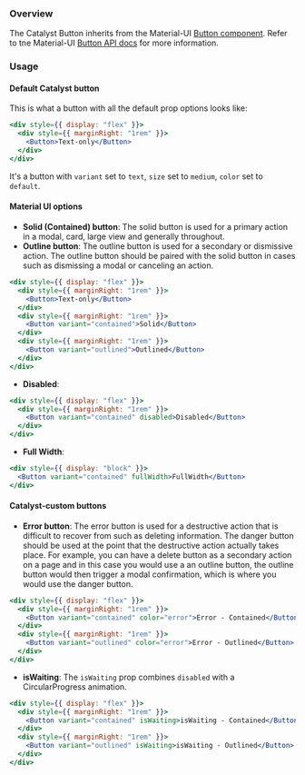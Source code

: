 ### Overview

The Catalyst Button inherits from the Material-UI [Button component](https://material-ui.com/components/buttons/). Refer to tne Material-UI [Button API docs](https://material-ui.com/api/button/) for more information. 

### Usage


#### Default Catalyst button

This is what a button with all the default prop options looks like:

```jsx
<div style={{ display: "flex" }}>
  <div style={{ marginRight: "1rem" }}>
    <Button>Text-only</Button>
  </div>
</div>
```

It's a button with `variant` set to `text`, `size` set to `medium`, `color` set to `default`.

#### Material UI options

- **Solid (Contained) button**: The solid button is used for a primary action in a modal, card, large view and generally throughout.
- **Outline button**: The outline button is used for a secondary or dismissive action. The outline button should be paired with the solid button in cases such as dismissing a modal or canceling an action.

```jsx
<div style={{ display: "flex" }}>
  <div style={{ marginRight: "1rem" }}>
    <Button>Text-only</Button>
  </div>
  <div style={{ marginRight: "1rem" }}>
    <Button variant="contained">Solid</Button>
  </div>
  <div style={{ marginRight: "1rem" }}>
    <Button variant="outlined">Outlined</Button>
  </div>
</div>
```

- **Disabled**:

```jsx
<div style={{ display: "flex" }}>
  <div style={{ marginRight: "1rem" }}>
    <Button variant="contained" disabled>Disabled</Button>
  </div>
</div>
```

- **Full Width**:

```jsx
<div style={{ display: "block" }}>
  <Button variant="contained" fullWidth>FullWidth</Button>
</div>
```

#### Catalyst-custom buttons

- **Error button**: The error button is used for a destructive action that is difficult to recover from such as deleting information. The danger button should be used at the point that the destructive action actually takes place. For example, you can have a delete button as a secondary action on a page and in this case you would use a an outline button, the outline button would then trigger a modal confirmation, which is where you would use the danger button.

```jsx
<div style={{ display: "flex" }}>
  <div style={{ marginRight: "1rem" }}>
    <Button variant="contained" color="error">Error - Contained</Button>
  </div>
  <div style={{ marginRight: "1rem" }}>
    <Button variant="outlined" color="error">Error - Outlined</Button>
  </div>
</div>
```

- **isWaiting**: The `isWaiting` prop combines `disabled` with a CircularProgress animation.

```jsx
<div style={{ display: "flex" }}>
  <div style={{ marginRight: "1rem" }}>
    <Button variant="contained" isWaiting>isWaiting - Contained</Button>
  </div>
  <div style={{ marginRight: "1rem" }}>
    <Button variant="outlined" isWaiting>isWaiting - Outlined</Button>
  </div>
</div>
```
